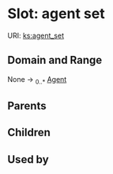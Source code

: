 
# Slot: agent set




URI: [ks:agent_set](https://w3id.org/linkml/tests/kitchen_sink/agent_set)


## Domain and Range

None &#8594;  <sub>0..\*</sub> [Agent](Agent.md)

## Parents


## Children


## Used by

